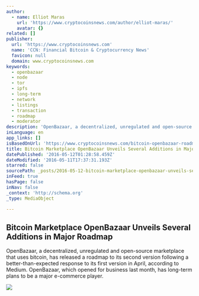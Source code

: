 ```yaml
---
author:
  - name: Elliot Maras
    url: 'https://www.cryptocoinsnews.com/author/elliot-maras/'
    avatar: {}
related: []
publisher:
  url: 'https://www.cryptocoinsnews.com'
  name: 'CCN: Financial Bitcoin & Cryptocurrency News'
  favicon: null
  domain: www.cryptocoinsnews.com
keywords:
  - openbazaar
  - node
  - tor
  - ipfs
  - long-term
  - network
  - listings
  - transaction
  - roadmap
  - moderator
description: 'OpenBazaar, a decentralized, unregulated and open-source marketplace that uses bitcoin, has released a roadmap to its second version following a better-than-expected response to its first version in April, according to Medium. OpenBazaar, which opened for business last month, has long-term plans to be a major e-commerce player.'
inLanguage: en
app_links: []
isBasedOnUrl: 'https://www.cryptocoinsnews.com/bitcoin-openbazaar-roadmap-reveal/'
title: Bitcoin Marketplace OpenBazaar Unveils Several Additions in Major Roadmap
datePublished: '2016-05-12T01:28:58.459Z'
dateModified: '2016-05-11T17:37:31.193Z'
starred: false
sourcePath: _posts/2016-05-12-bitcoin-marketplace-openbazaar-unveils-several-additions-in.md
inFeed: true
hasPage: false
inNav: false
_context: 'http://schema.org'
_type: MediaObject

---
```

<article style=""><h1>Bitcoin Marketplace OpenBazaar Unveils Several Additions in Major Roadmap</h1><p>OpenBazaar, a decentralized, unregulated and open-source marketplace that uses bitcoin, has released a roadmap to its second version following a better-than-expected response to its first version in April, according to Medium. OpenBazaar, which opened for business last month, has long-term plans to be a major e-commerce player.</p><img src="https://www.cryptocoinsnews.com/wp-content/uploads/2016/05/OpenBazaar-Roadmap.png" /></article>
